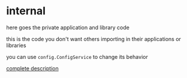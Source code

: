 # internal 

here goes the private application and library code

this is the code you don't want others importing in their applications or libraries

you can use `config.ConfigService` to change its behavior  

[complete description](https://github.com/golang-standards/project-layout/tree/master/pkg)